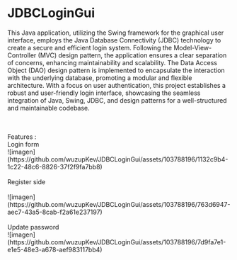 # JDBCLoginGui
This Java application, utilizing the Swing framework for the graphical user interface, employs the Java Database Connectivity (JDBC) technology to create a secure and efficient login system. Following the Model-View-Controller (MVC) design pattern, the application ensures a clear separation of concerns, enhancing maintainability and scalability. The Data Access Object (DAO) design pattern is implemented to encapsulate the interaction with the underlying database, promoting a modular and flexible architecture. With a focus on user authentication, this project establishes a robust and user-friendly login interface, showcasing the seamless integration of Java, Swing, JDBC, and design patterns for a well-structured and maintainable codebase.
<br>

<br>
<br>
Features :
<br>
Login form 
<br>
![imagen](https://github.com/wuzupKev/JDBCLoginGui/assets/103788196/1132c9b4-1c22-48c6-8826-37f2f9fa7bb8)

<br>
<br>
Register side
<br><br>
![imagen](https://github.com/wuzupKev/JDBCLoginGui/assets/103788196/763d6947-aec7-43a5-8cab-f2a61e237197)
<br>
<br>
Update password
<br>
![imagen](https://github.com/wuzupKev/JDBCLoginGui/assets/103788196/7d9fa7e1-e1e5-48e3-a678-aef983117bb4)

<br>
<br>





